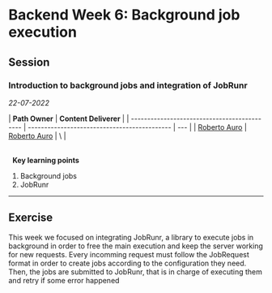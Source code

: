 # Backend Week 6: Background job execution

## Session

### Introduction to background jobs and integration of JobRunr

_22-07-2022_

<!-- (Do not change the line below!!!) -->

| **Path Owner**                               | **Content Deliverer**                        |
| -------------------------------------------- | -------------------------------------------- | --- |
| [Roberto Auro](https://github.com/robertoaz) | [Roberto Auro](https://github.com/robertoaz) | \   |

\
&nbsp; <!-- (Do not change this and above line PLEASE!!!) -->
**Key learning points** <!-- (Do not change this line!!!) -->

1. Background jobs
2. JobRunr

---

## Exercise

This week we focused on integrating JobRunr, a library to execute jobs in background in order to free the main execution and keep the server working for new requests. Every incomming request must follow the JobRequest format in order to create jobs according to the configuration they need. Then, the jobs are submitted to JobRunr, that is in charge of executing them and retry if some error happened

<Statement>
